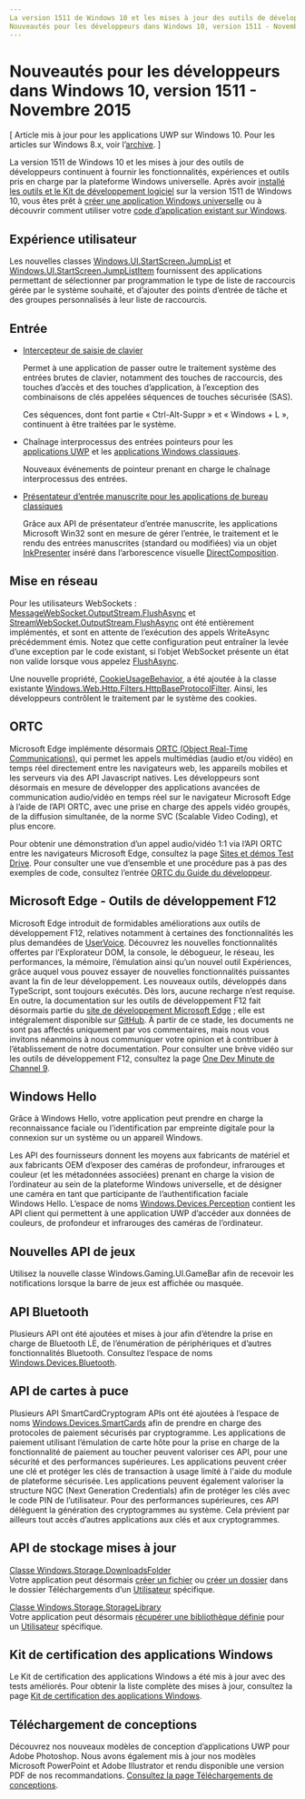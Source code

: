 ```yaml
---
La version 1511 de Windows 10 et les mises à jour des outils de développeurs continuent à fournir les fonctionnalités, expériences et outils pris en charge par la plateforme Windows universelle.
Nouveautés pour les développeurs dans Windows 10, version 1511 - Novembre 2015
---
```


# Nouveautés pour les développeurs dans Windows 10, version 1511 - Novembre 2015

\[ Article mis à jour pour les applications UWP sur Windows 10. Pour les articles sur Windows 8.x, voir l’[archive](http://go.microsoft.com/fwlink/p/?linkid=619132). \]

La version 1511 de Windows 10 et les mises à jour des outils de développeurs continuent à fournir les fonctionnalités, expériences et outils pris en charge par la plateforme Windows universelle. Après avoir [installé les outils et le Kit de développement logiciel](https://dev.windows.com/downloads) sur la version 1511 de Windows 10, vous êtes prêt à [créer une application Windows universelle](https://msdn.microsoft.com/library/windows/apps/bg124288) ou à découvrir comment utiliser votre [code d’application existant sur Windows](https://msdn.microsoft.com/library/windows/apps/mt238321).

## Expérience utilisateur

Les nouvelles classes <a href="https://msdn.microsoft.com/library/windows/apps/windows.ui.startscreen.aspx">Windows.UI.StartScreen.JumpList</a> et <a href="https://msdn.microsoft.com/library/windows/apps/windows.ui.startscreen.aspx">Windows.UI.StartScreen.JumpListItem</a> fournissent des applications permettant de sélectionner par programmation le type de liste de raccourcis gérée par le système souhaité, et d’ajouter des points d’entrée de tâche et des groupes personnalisés à leur liste de raccourcis.

## Entrée
                                        
* <a href="https://msdn.microsoft.com/library/windows/apps/windows.ui.input.keyboarddeliveryinterceptor.aspx">Intercepteur de saisie de clavier</a>
                                        
    Permet à une application de passer outre le traitement système des entrées brutes de clavier, notamment des touches de raccourcis, des touches d’accès et des touches d’application, à l’exception des combinaisons de clés appelées séquences de touches sécurisée (SAS).

    Ces séquences, dont font partie « Ctrl-Alt-Suppr » et « Windows + L », continuent à être traitées par le système.
                                        
* Chaînage interprocessus des entrées pointeurs pour les <a href="https://msdn.microsoft.com/library/windows/apps/windows.ui.core.corewindow.aspx">applications UWP</a> et les <a href="https://msdn.microsoft.com/library/windows/desktop/hh454903(v=vs.85).aspx">applications Windows classiques</a>.
                                        
    Nouveaux événements de pointeur prenant en charge le chaînage interprocessus des entrées.    
                                        
* <a href="https://msdn.microsoft.com/library/windows/desktop/mt622165(v=vs.85).aspx">Présentateur d’entrée manuscrite pour les applications de bureau classiques</a>
                                        
    Grâce aux API de présentateur d’entrée manuscrite, les applications Microsoft Win32 sont en mesure de gérer l’entrée, le traitement et le rendu des entrées manuscrites (standard ou modifiées) via un objet <a href="https://msdn.microsoft.com/library/windows/desktop/windows.ui.input.inking.inkpresenter.aspx">InkPresenter</a> inséré dans l’arborescence visuelle <a href="https://msdn.microsoft.com/library/windows/desktop/hh437371(v=vs.85).aspx">DirectComposition</a>.    
                                    
## Mise en réseau
                                                                        
Pour les utilisateurs WebSockets : <a href="https://msdn.microsoft.com/library/windows/apps/windows.storage.streams.datawriter.flushasync.aspx">MessageWebSocket.OutputStream.FlushAsync</a> et <a href="https://msdn.microsoft.com/library/windows/apps/windows.storage.streams.datawriter.flushasync.aspx">StreamWebSocket.OutputStream.FlushAsync</a> ont été entièrement implémentés, et sont en attente de l’exécution des appels WriteAsync précédemment émis. Notez que cette configuration peut entraîner la levée d’une exception par le code existant, si l’objet WebSocket présente un état non valide lorsque vous appelez <a href="https://msdn.microsoft.com/library/windows/apps/windows.storage.streams.datawriter.flushasync.aspx">FlushAsync</a>.    

Une nouvelle propriété, <a href="https://msdn.microsoft.com/library/windows/apps/windows.web.http.filters.httpbaseprotocolfilter.aspx">CookieUsageBehavior</a>, a été ajoutée à la classe existante <a href="https://msdn.microsoft.com/library/windows/apps/windows.web.http.filters.httpbaseprotocolfilter.aspx">Windows.Web.Http.Filters.HttpBaseProtocolFilter</a>. Ainsi, les développeurs contrôlent le traitement par le système des cookies.    
                                    
## ORTC
                                    
Microsoft Edge implémente désormais <a href="https://msdn.microsoft.com/library/mt433097(v=vs.85).aspx">ORTC (Object Real-Time Communications)</a>, qui permet les appels multimédias (audio et/ou vidéo) en temps réel directement entre les navigateurs web, les appareils mobiles et les serveurs via des API Javascript natives. Les développeurs sont désormais en mesure de développer des applications avancées de communication audio/vidéo en temps réel sur le navigateur Microsoft Edge à l’aide de l’API ORTC, avec une prise en charge des appels vidéo groupés, de la diffusion simultanée, de la norme SVC (Scalable Video Coding), et plus encore.    

Pour obtenir une démonstration d’un appel audio/vidéo 1:1 via l’API ORTC entre les navigateurs Microsoft Edge, consultez la page <a href="/microsoft-edge/testdrive/demos/ortcdemo/">Sites et démos Test Drive</a>. Pour consulter une vue d’ensemble et une procédure pas à pas des exemples de code, consultez l’entrée <a href="https://msdn.microsoft.com/library/mt588497(v=vs.85).aspx">ORTC du Guide du développeur</a>.
                                        
## Microsoft Edge - Outils de développement F12
                                                                        
Microsoft Edge introduit de formidables améliorations aux outils de développement F12, relatives notamment à certaines des fonctionnalités les plus demandées de <a href="https://wpdev.uservoice.com/forums/257854-microsoft-edge-developer">UserVoice</a>. Découvrez les nouvelles fonctionnalités offertes par l’Explorateur DOM, la console, le débogueur, le réseau, les performances, la mémoire, l’émulation ainsi qu’un nouvel outil Expériences, grâce auquel vous pouvez essayer de nouvelles fonctionnalités puissantes avant la fin de leur développement. Les nouveaux outils, développés dans TypeScript, sont toujours exécutés. Dès lors, aucune recharge n’est requise. En outre, la documentation sur les outils de développement F12 fait désormais partie du <a href="http://dev.modern.ie/">site de développement Microsoft Edge</a> ; elle est intégralement disponible sur <a href="https://github.com/MicrosoftEdge/MicrosoftEdge-Documentation">GitHub</a>. À partir de ce stade, les documents ne sont pas affectés uniquement par vos commentaires, mais nous vous invitons néanmoins à nous communiquer votre opinion et à contribuer à l’établissement de notre documentation. Pour consulter une brève vidéo sur les outils de développement F12, consultez la page <a href="https://channel9.msdn.com/Blogs/One-Dev-Minute/Microsoft-Edge-F12-tools">One Dev Minute de Channel 9</a>.    
                                    
## Windows Hello
                                    
Grâce à Windows Hello, votre application peut prendre en charge la reconnaissance faciale ou l’identification par empreinte digitale pour la connexion sur un système ou un appareil Windows.

Les API des fournisseurs donnent les moyens aux fabricants de matériel et aux fabricants OEM d’exposer des caméras de profondeur, infrarouges et couleur (et les métadonnées associées) prenant en charge la vision de l’ordinateur au sein de la plateforme Windows universelle, et de désigner une caméra en tant que participante de l’authentification faciale Windows Hello. L’espace de noms <a href="http://go.microsoft.com/fwlink/?LinkId=691697">Windows.Devices.Perception</a> contient les API client qui permettent à une application UWP d’accéder aux données de couleurs, de profondeur et infrarouges des caméras de l’ordinateur.
                                    
## Nouvelles API de jeux

Utilisez la nouvelle classe Windows.Gaming.UI.GameBar afin de recevoir les notifications lorsque la barre de jeux est affichée ou masquée.    
                            
                                    
## API Bluetooth
                                    
Plusieurs API ont été ajoutées et mises à jour afin d’étendre la prise en charge de Bluetooth LE, de l’énumération de périphériques et d’autres fonctionnalités Bluetooth. Consultez l’espace de noms <a href="https://msdn.microsoft.com/library/windows/apps/windows.devices.bluetooth.aspx">Windows.Devices.Bluetooth</a>.    
                                   
## API de cartes à puce ## 

Plusieurs API SmartCardCryptogram APIs ont été ajoutées à l’espace de noms <a href="https://msdn.microsoft.com/library/windows/apps/windows.devices.smartcards.aspx">Windows.Devices.SmartCards</a> afin de prendre en charge des protocoles de paiement sécurisés par cryptogramme. Les applications de paiement utilisant l’émulation de carte hôte pour la prise en charge de la fonctionnalité de paiement au toucher peuvent valoriser ces API, pour une sécurité et des performances supérieures. Les applications peuvent créer une clé et protéger les clés de transaction à usage limité à l'aide du module de plateforme sécurisée. Les applications peuvent également valoriser la structure NGC (Next Generation Credentials) afin de protéger les clés avec le code PIN de l’utilisateur. Pour des performances supérieures, ces API délèguent la génération des cryptogrammes au système. Cela prévient par ailleurs tout accès d’autres applications aux clés et aux cryptogrammes.    
                                    
## API de stockage mises à jour ## 
    
<a href="https://msdn.microsoft.com/library/windows/apps/windows.storage.downloadsfolder.aspx">Classe Windows.Storage.DownloadsFolder</a><br />
Votre application peut désormais <a href="https://msdn.microsoft.com/library/windows/apps/windows.storage.downloadsfolder.createfileforuserasync.aspx">créer un fichier</a> ou <a href="https://msdn.microsoft.com/library/windows/apps/windows.storage.downloadsfolder.createfolderforuserasync.aspx">créer un dossier</a> dans le dossier Téléchargements d’un <a href="https://msdn.microsoft.com/library/windows/apps/windows.system.user.aspx">Utilisateur</a> spécifique.
                                            
<a href="https://msdn.microsoft.com/library/windows/apps/windows.storage.storagelibrary.aspx">Classe Windows.Storage.StorageLibrary</a><br />
Votre application peut désormais <a href="https://msdn.microsoft.com/library/windows/apps/windows.storage.storagelibrary.getlibraryforuserasync.aspx">récupérer une bibliothèque définie</a> pour un <a href="https://msdn.microsoft.com/library/windows/apps/windows.system.user.aspx">Utilisateur</a> spécifique.
                                    
## Kit de certification des applications Windows ## 
                                    
Le Kit de certification des applications Windows a été mis à jour avec des tests améliorés. Pour obtenir la liste complète des mises à jour, consultez la page <a href="/develop/app-certification-kit">Kit de certification des applications Windows</a>.    
                                    
## Téléchargement de conceptions ## 

Découvrez nos nouveaux modèles de conception d’applications UWP pour Adobe Photoshop. Nous avons également mis à jour nos modèles Microsoft PowerPoint et Adobe Illustrator et rendu disponible une version PDF de nos recommandations. <a href="/design/assets">Consultez la page Téléchargements de conceptions</a>.    




<!--HONumber=Mar16_HO5-->



